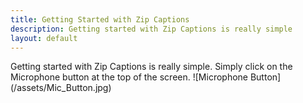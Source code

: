 ```yaml
---
title: Getting Started with Zip Captions
description: Getting started with Zip Captions is really simple
layout: default
---
```


Getting started with Zip Captions is really simple. Simply click on the Microphone button at the top of the screen.
![Microphone Button] (/assets/Mic_Button.jpg)
